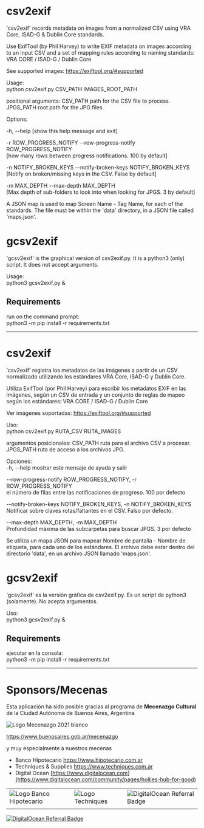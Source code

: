 # csv2exif

'csv2exif' records metadata on images from a normalized CSV using VRA Core, ISAD-G & Dublin Core standards.

Use ExifTool (by Phil Harvey) to write EXIF metadata on images according to an 
input CSV and a set of mapping rules according to naming standards: VRA CORE / ISAD-G / Dublin Core

See supported images: https://exiftool.org/#supported

Usage:  
    python csv2exif.py CSV_PATH IMAGES_ROOT_PATH

positional arguments:
CSV_PATH path for the CSV file to process.
JPGS_PATH root path for the JPG files.

Options:  

-h, --help  [show this help message and exit]  
  
-r ROW_PROGRESS_NOTIFY  --row-progress-notify ROW_PROGRESS_NOTIFY  
[how many rows between progress notifications. 100 by default]  
  
-n NOTIFY_BROKEN_KEYS   --notify-broken-keys NOTIFY_BROKEN_KEYS  
[Notify on broken/missing keys in the CSV. False by default]  
  
-m MAX_DEPTH    --max-depth MAX_DEPTH  
[Max depth of sub-folders to look into when looking for JPGS. 3 by default]  
  
A JSON map is used to map Screen Name - Tag Name, for each of the standards. The file must be within the 'data' directory, in a JSON file called 'maps.json'. 

# gcsv2exif

'gcsv2exif' is the graphical version of csv2exif.py. It is a python3 (only) script. It does not accept arguments.  

Usage:  
    python3 gcsv2exif.py &

## Requirements
run on the command prompt:  
    python3 -m pip install -r requirements.txt

---


# csv2exif

'csv2exif' registra los metadatos de las imágenes a partir de un CSV normalizado utilizando los estándares VRA Core, ISAD-G y Dublin Core.

Utiliza ExifTool (por Phil Harvey) para escribir los metadatos EXIF en las imágenes, según un CSV de entrada y un conjunto de reglas de mapeo según los estándares: VRA CORE / ISAD-G / Dublin Core

Ver imágenes soportadas: https://exiftool.org/#supported

Uso:  
    python csv2exif.py RUTA_CSV RUTA_IMAGES

argumentos posicionales:
CSV_PATH ruta para el archivo CSV a procesar.
JPGS_PATH ruta de acceso a los archivos JPG.

Opciones:  
-h, --help mostrar este mensaje de ayuda y salir  
  
--row-progress-notify ROW_PROGRESS_NOTIFY, -r ROW_PROGRESS_NOTIFY  
el número de filas entre las notificaciones de progreso. 100 por defecto  
  
--notify-broken-keys NOTIFY_BROKEN_KEYS, -n NOTIFY_BROKEN_KEYS  
Notificar sobre claves rotas/faltantes en el CSV. Falso por defecto.  
  
--max-depth MAX_DEPTH, -m MAX_DEPTH  
Profundidad máxima de las subcarpetas para buscar JPGS. 3 por defecto  
  
Se utiliza un mapa JSON para mapear Nombre de pantalla - Nombre de etiqueta, para cada uno de los estándares. El archivo debe estar dentro del directorio 'data', en un archivo JSON llamado 'maps.json'. 

# gcsv2exif

'gcsv2exif' es la versión gráfica de csv2exif.py. Es un script de python3 (solamente). No acepta argumentos.  

Uso:  
    python3 gcsv2exif.py &

## Requirements
ejecutar en la consola:  
    python3 -m pip install -r requirements.txt


---

# Sponsors/Mecenas
Esta aplicación ha sido posible gracias al programa de **Mecenazgo Cultural** de la Ciudad Autónoma de Buenos Aires, Argentina

![Logo Mecenazgo 2021 blanco](https://user-images.githubusercontent.com/693328/175651622-df6f7d4d-ba78-4862-88f1-3b161c48d428.png)

https://www.buenosaires.gob.ar/mecenazgo

y muy especialmente a nuestros mecenas

* Banco Hipotecario https://www.hipotecario.com.ar
* Techniques & Supplies https://www.techniques.com.ar
* Digital Ocean [https://www.digitalocean.com](https://www.digitalocean.com/community/pages/hollies-hub-for-good)


|                                                                                                                                |                                                                                                                                |                                                                                                                     |
| ------------------------------------------------------------------------------------------------------------------------------ | ------------------------------------------------------------------------------------------------------------------------------ | ------------------------------------------------------------------------------------------------------------------- |
| ![Logo Banco Hipotecario](https://user-images.githubusercontent.com/693328/175657136-2524d56b-a0a8-493d-b96c-d84c7c5ef468.jpg) | ![Logo Techniques](https://user-images.githubusercontent.com/693328/175666054-1ca8f020-2c31-448e-8e9d-b6f2e26811e6.jpg) | <img src="https://web-platforms.sfo2.digitaloceanspaces.com/WWW/Badge%203.svg" alt="DigitalOcean Referral Badge" /> |
|                                                                                                                                |                                                                                                                                |                                                                                                                     |


<a href="https://www.digitalocean.com/?refcode=1ba6583ea1e7&utm_campaign=Referral_Invite&utm_medium=Referral_Program&utm_source=badge"><img src="https://web-platforms.sfo2.digitaloceanspaces.com/WWW/Badge%203.svg" alt="DigitalOcean Referral Badge" /></a>
